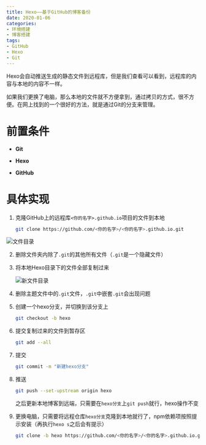 ```yaml
---
title: Hexo——基于GitHub的博客备份
date: 2020-01-06
categories:
- 环境搭建
- 博客搭建
tags:
- GitHub
- Hexo
- Git
---
```


Hexo会自动推送生成的静态文件到远程库，但是我们查看可以看到，远程库的内容与本地的内容不一样。

如果我们更换了电脑，那么本地的文件就不方便拿到，通过拷贝的方式，很不方便。在网上找到的一个很好的方法，就是通过Git的分支来管理。

<!--more-->



# 前置条件

- **Git**

- **Hexo**

- **GitHub**

  

# 具体实现

1. 克隆GitHub上的远程库`<你的名字>.github.io`项目的文件到本地	

   ```bash
   git clone https://github.com/<你的名字>/<你的名字>.github.io.git
   ```

   

![文件目录](https://blog-1258865037.cos.ap-chengdu.myqcloud.com/Hexo——基于GitHub的博客备份/20200106215812.png)

2. 删除文件夹内除了`.git`的其他所有文件（`.git`是一个隐藏文件）

3. 将本地Hexo目录下的文件全部复制过来

   ![新文件目录](https://blog-1258865037.cos.ap-chengdu.myqcloud.com/Hexo——基于GitHub的博客备份/20200106220408.png)

4. 删除主题文件中的`.git`文件，`.git`中嵌套`.git`会出现问题

5. 创建一个hexo分支，并切换到该分支上

   ```bash
   git checkout -b hexo
   ```

6. 提交复制过来的文件到暂存区

   ```bash
   git add --all
   ```

7. 提交

   ```bash
   git commit -m "新建hexo分支"
   ```

8. 推送

   ```bash
   git push --set-upstream origin hexo
   ```

   之后更新本地博客到远端，只需要在`hexo分支`上`git push`就行，hexo操作不变

9. 更换电脑，只需要将远程仓库`hexo分支`克隆到本地就行了，npm依赖项按照提示安装（再执行`hexo s`之后会有提示）

   ```bash
   git clone -b hexo https://github.com/<你的名字>/<你的名字>.github.io.git
   ```

   

